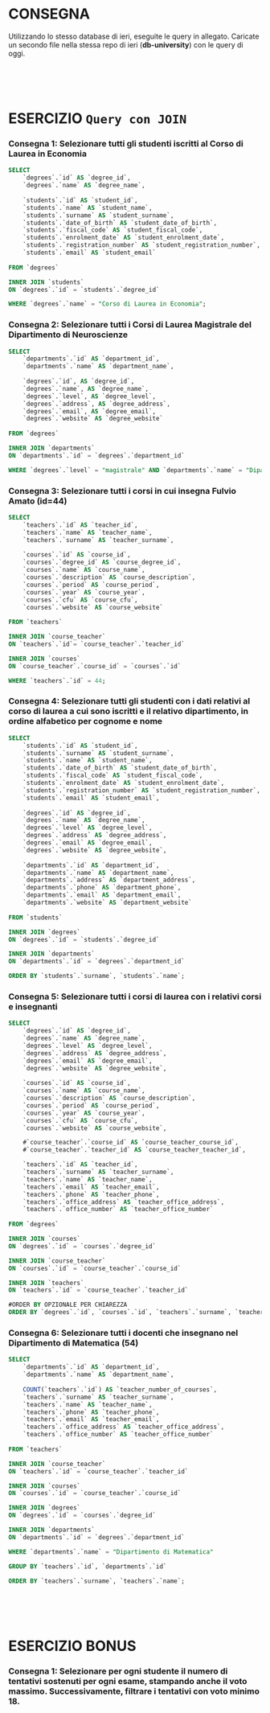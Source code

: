 # CONSEGNA
Utilizzando lo stesso database di ieri, eseguite le query in allegato. Caricate un secondo file nella stessa repo di ieri (**db-university**) con le query di oggi.






<br />
<br />
<br />

# ESERCIZIO `Query con JOIN`



### Consegna 1: Selezionare tutti gli studenti iscritti al Corso di Laurea in Economia

```sql
SELECT
	`degrees`.`id` AS `degree_id`,
	`degrees`.`name` AS `degree_name`,
    
	`students`.`id` AS `student_id`,
	`students`.`name` AS `student_name`,
	`students`.`surname` AS `student_surname`,
	`students`.`date_of_birth` AS `student_date_of_birth`,
	`students`.`fiscal_code` AS `student_fiscal_code`,
	`students`.`enrolment_date` AS `student_enrolment_date`,
	`students`.`registration_number` AS `student_registration_number`,
	`students`.`email` AS `student_email`
    
FROM `degrees`

INNER JOIN `students`
ON `degrees`.`id` = `students`.`degree_id`

WHERE `degrees`.`name` = "Corso di Laurea in Economia";
```



### Consegna 2: Selezionare tutti i Corsi di Laurea Magistrale del Dipartimento di Neuroscienze

```sql
SELECT
	`departments`.`id` AS `department_id`,
	`departments`.`name` AS `department_name`,
    
    `degrees`.`id`, AS `degree_id`,
    `degrees`.`name`, AS `degree_name`,
    `degrees`.`level`, AS `degree_level`,
    `degrees`.`address`, AS `degree_address`,
    `degrees`.`email`, AS `degree_email`,
    `degrees`.`website` AS `degree_website`
    
FROM `degrees`

INNER JOIN `departments`
ON `departments`.`id` = `degrees`.`department_id`

WHERE `degrees`.`level` = "magistrale" AND `departments`.`name` = "Dipartimento di Neuroscienze";
```



### Consegna 3: Selezionare tutti i corsi in cui insegna Fulvio Amato (id=44)

```sql
SELECT
	`teachers`.`id` AS `teacher_id`,
    `teachers`.`name` AS `teacher_name`,
    `teachers`.`surname` AS `teacher_surname`,
    
    `courses`.`id` AS `course_id`,
    `courses`.`degree_id` AS `course_degree_id`,
    `courses`.`name` AS `course_name`,
    `courses`.`description` AS `course_description`,
    `courses`.`period` AS `course_period`,
    `courses`.`year` AS `course_year`,
    `courses`.`cfu` AS `course_cfu`,
    `courses`.`website` AS `course_website`
    
FROM `teachers`

INNER JOIN `course_teacher`
ON `teachers`.`id`= `course_teacher`.`teacher_id`

INNER JOIN `courses`
ON `course_teacher`.`course_id` = `courses`.`id`

WHERE `teachers`.`id` = 44;
```



### Consegna 4: Selezionare tutti gli studenti con i dati relativi al corso di laurea a cui sono iscritti e il relativo dipartimento, in ordine alfabetico per cognome e nome

```sql
SELECT 
	`students`.`id` AS `student_id`,
    `students`.`surname` AS `student_surname`,
    `students`.`name` AS `student_name`,
    `students`.`date_of_birth` AS `student_date_of_birth`,
    `students`.`fiscal_code` AS `student_fiscal_code`,
    `students`.`enrolment_date` AS `student_enrolment_date`,
    `students`.`registration_number` AS `student_registration_number`,
    `students`.`email` AS `student_email`,
    
    `degrees`.`id` AS `degree_id`,
    `degrees`.`name` AS `degree_name`,
    `degrees`.`level` AS `degree_level`,
    `degrees`.`address` AS `degree_address`,
    `degrees`.`email` AS `degree_email`,
    `degrees`.`website` AS `degree_website`,
    
    `departments`.`id` AS `department_id`,
    `departments`.`name` AS `department_name`,
    `departments`.`address` AS `department_address`,
    `departments`.`phone` AS `department_phone`,
    `departments`.`email` AS `department_email`,
    `departments`.`website` AS `department_website`
    
FROM `students`

INNER JOIN `degrees`
ON `degrees`.`id` = `students`.`degree_id`

INNER JOIN `departments`
ON `departments`.`id` = `degrees`.`department_id`

ORDER BY `students`.`surname`, `students`.`name`;
```



### Consegna 5: Selezionare tutti i corsi di laurea con i relativi corsi e insegnanti

```sql
SELECT 
	`degrees`.`id` AS `degree_id`,
	`degrees`.`name` AS `degree_name`,
	`degrees`.`level` AS `degree_level`,
	`degrees`.`address` AS `degree_address`,
	`degrees`.`email` AS `degree_email`,
	`degrees`.`website` AS `degree_website`,
    
	`courses`.`id` AS `course_id`,
	`courses`.`name` AS `course_name`,
	`courses`.`description` AS `course_description`,
	`courses`.`period` AS `course_period`,
	`courses`.`year` AS `course_year`,
	`courses`.`cfu` AS `course_cfu`,
	`courses`.`website` AS `course_website`,

	#`course_teacher`.`course_id` AS `course_teacher_course_id`,
	#`course_teacher`.`teacher_id` AS `course_teacher_teacher_id`,

	`teachers`.`id` AS `teacher_id`,
	`teachers`.`surname` AS `teacher_surname`,
	`teachers`.`name` AS `teacher_name`,
	`teachers`.`email` AS `teacher_email`,
	`teachers`.`phone` AS `teacher_phone`,
	`teachers`.`office_address` AS `teacher_office_address`,
	`teachers`.`office_number` AS `teacher_office_number`
    
FROM `degrees`

INNER JOIN `courses`
ON `degrees`.`id` = `courses`.`degree_id`

INNER JOIN `course_teacher`
ON `courses`.`id` = `course_teacher`.`course_id`

INNER JOIN `teachers`
ON `teachers`.`id` = `course_teacher`.`teacher_id`

#ORDER BY OPZIONALE PER CHIAREZZA
ORDER BY `degrees`.`id`, `courses`.`id`, `teachers`.`surname`, `teachers`.`name`;
```



### Consegna 6: Selezionare tutti i docenti che insegnano nel Dipartimento di Matematica (54)

```sql
SELECT
    `departments`.`id` AS `department_id`,
    `departments`.`name` AS `department_name`,
    
    COUNT(`teachers`.`id`) AS `teacher_number_of_courses`,
    `teachers`.`surname` AS `teacher_surname`,
    `teachers`.`name` AS `teacher_name`,
    `teachers`.`phone` AS `teacher_phone`,
    `teachers`.`email` AS `teacher_email`,
    `teachers`.`office_address` AS `teacher_office_address`,
    `teachers`.`office_number` AS `teacher_office_number`
    
FROM `teachers`

INNER JOIN `course_teacher`
ON `teachers`.`id` = `course_teacher`.`teacher_id`

INNER JOIN `courses`
ON `courses`.`id` = `course_teacher`.`course_id`

INNER JOIN `degrees`
ON `degrees`.`id` = `courses`.`degree_id`

INNER JOIN `departments`
ON `departments`.`id` = `degrees`.`department_id`

WHERE `departments`.`name` = "Dipartimento di Matematica"

GROUP BY `teachers`.`id`, `departments`.`id`

ORDER BY `teachers`.`surname`, `teachers`.`name`;
```














































































<br />
<br />
<br />

# ESERCIZIO  BONUS 



### Consegna 1: Selezionare per ogni studente il numero di tentativi sostenuti per ogni esame, stampando anche il voto massimo. Successivamente, filtrare i tentativi con voto minimo 18.

```sql
```